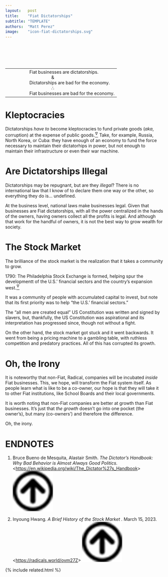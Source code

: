 ```yaml
---
layout:   post
title:    "Fiat Dictatorships"
subtitle: "TEMPLATE"
authors:  "Matt Perez"
image:    "icon-fiat-dictatorships.svg"
---
```


<div style="display:none;">
 <p>Dictatorships are bad for businesses and generally bad for the world&rsquo;s economy. Just look at Russia, North Korea, or Cuba.</p>
</div>

<h1>&nbsp;</h1>
 <table align="center">
  <tr style="padding-left:10em; ">
   <td class="_citation">
    <div style="padding-left:5em; "><span class="_paradigm">Fiat</span> businesses are dictatorships.</div>
    <div style="padding-left:10em; ">&amp;</div>
    <div style="padding-left:5em; ">Dictatorships are bad for the economy.</div>
    <div style="padding-left:10em; ">&there4;</div>
    <div style="padding-left:5em; "><span class="_paradigm">Fiat</span> businesses are bad for the economy.</div>
   </td>
  </tr>
 </table>

<h1>Kleptocracies</h1>
 <p>Dictatorships <em>have to</em> become kleptocracies to fund private goods (<em>aka</em>, corruption) at the expense of public goods.<a href="#en01"><sup id="bm01">&hairsp;&nabla;&hairsp;</sup></a> Take, for example, Russia, North Korea, or Cuba: they have enough of an economy to fund the force necessary to maintain their dictatorhips in power, but not enough to maintain their infrastructure or even their war machine.</p>

<h1>Are Dictatorships Illegal</h1>
 <p>Dictatorships may be repugnant, but are they <em>illegal</em>? There is no international law that I know of to declare them one way or the other, so everything they do is&hellip; undefined.</p>
 <p>At the business level, national laws make businesses legal. Given that businesses are <span class="_paradigm">Fiat</span> dictatorships, with all the power centralized in the hands of the owners, having owners collect all the profits is legal. And although that work for the handful of owners, it is not the best way to grow wealth for society.</p>

<h1>The Stock Market</h1>
 <p>The brilliance of the stock market is the realization that it takes a community to grow.<p>
 <div class="_citation">
  <p>1790: The Philadelphia Stock Exchange is formed, helping spur the developmentt of the U.S.&rsquo; financial sectors and the country&rsquo;s expansion west.<a href="#en02"><sup id="bm02">&hairsp;&nabla;&hairsp;</sup></a></p>
 </div>
 <p>It was a community of people with accumulated capital to invest, but note that its first priority was to help  &ldquo;the U.S.&rsquo; financial sectors.&rdquo;<p>
 <p>The &ldquo;all men are created equal&rdquo; US Constitution was written and signed by slavers, but, thankfully, the US Constitution was aspirational and its interpretation has progressed since, though not without a fight.</p>
 <p>On the other hand, the stock market got stuck and it went backwards. It went from being a pricing machine to a gambling table, with ruthless competition and predatory practices. All of this has corrupted its growth.</p>

<h1>Oh, the Irony</h1>
 <p>It is noteworthy that non-<span class="_paradigm">Fiat</span>, <span class="_paradigm">Radical</span>, companies will be incubated <em>inside</em> <span class="_paradigm">Fiat</span> businesses. This, we hope, will transform the <span class="_paradigm">Fiat</span> system itself. As people learn what is like to be a co-owner, our hope is that they will take it to other <span class="_paradigm">Fiat</span> institutions, like School Boards and their local governments.</p>
 <p>It is worth noting that non-<span class="_paradigm">Fiat</span> companies are better at growth than <span class="_paradigm">Fiat</span> businesses. It&rsquo;s just that <em>the growth</em> doesn&rsquo;t go into one pocket (the owner&rsquo;s), but many (co-owners&rsquo;) and therefore the difference.</p>
 <p>Oh, the irony.</p>

<h1 class="_section">ENDNOTES</h1>
 <ol>
  <li id="en01">
   <p class="_list-item">
    Bruce Bueno de Mesquita, Alastair Smith.
    <em>The Dictator&rsquo;s Handbook: Why Bad Behavior is Almost Always Good Politics.</em>
    &lt;<a href="https://en.wikipedia.org/wiki/The_Dictator%27s_Handbook" target="_blank">https://en.wikipedia.org/wiki/The_Dictator%27s_Handbook</a>&gt;
    <a class="_uparrow" href="#bm01"><img src="/assets/img/arrow-up-icon.png"></a>
   </p>
  </li>
  <li id="en02">
   <p class="_list-item">
    Inyoung Hwang.
    <em>A Brief History of the Stock Market .</em>
    March 15, 2023.
    &lt;<a href="https://radicals.world/ovm27Z" target="_blank">https://radicals.world/ovm27Z</a>&gt;
    <a class="_uparrow" href="#bm02"><img src="/assets/img/arrow-up-icon.png"></a>
   </p>
  </li>
 </ol>

{% include related.html %}
